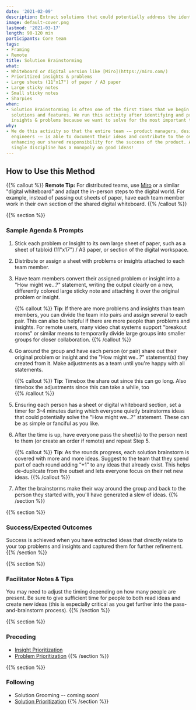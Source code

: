 ```yaml
---
date: '2021-02-09'
description: Extract solutions that could potentially address the identified problem(s)
image: default-cover.png
lastmod: '2021-03-17'
length: 90-120 min
participants: Core team
tags:
- Framing
- Remote
title: Solution Brainstorming
what:
- Whiteboard or digital version like [Miro](https://miro.com/)
- Prioritized insights & problems
- Large sheets (11"x17") of paper / A3 paper
- Large sticky notes
- Small sticky notes
- Sharpies
when:
- Solution Brainstorming is often one of the first times that we begin to explore
  solutions and features. We run this activity after identifying and prioritizing
  insights & problems because we want to solve for the most important things first.
why:
- We do this activity so that the entire team -— product managers, designers, and
  engineers -— is able to document their ideas and contribute to the overall solution,
  enhancing our shared responsibility for the success of the product. After all, no
  single discipline has a monopoly on good ideas!
---
```


## How to Use this Method

   {{% callout %}}
   **Remote Tip:** For distributed teams, use [Miro](https://miro.com/) or a similar "digital whiteboard" and adapt the in-person steps to the digital world. For example, instead of passing out sheets of paper, have each team member work in their own section of the shared digital whiteboard.
   {{% /callout %}}

{{% section %}}
### Sample Agenda & Prompts
1. Stick each problem or Insight to its own large sheet of paper, such as a sheet of tabloid (11"x17") / A3 paper, or section of the digital workspace.

1. Distribute or assign a sheet with problems or insights attached to each team member.

1. Have team members convert their assigned problem or insight into a "How might we...?" statement, writing the output clearly on a new, differently colored large sticky note and attaching it over the original problem or insight.

   {{% callout %}}
   **Tip**: If there are more problems and insights than team members, you can divide the team into pairs and assign several to each pair. This can also be helpful if there are more people than problems and insights. For remote users, many video chat systems support "breakout rooms" or similar means to temporarily divide large groups into smaller groups for closer collaboration. 
   {{% /callout %}}

1. Go around the group and have each person (or pair) share out their original problem or insight and the "How might we...?" statement(s) they created from it. Make adjustments as a team until you're happy with all statements.

   {{% callout %}}
   **Tip**: Timebox the share out since this can go long. Also timebox the adjustments since this can take a while, too  
   {{% /callout %}}
   
1. Ensuring each person has a sheet or digital whiteboard section, set a timer for 3-4 minutes during which everyone quietly brainstorms ideas that could potentially solve the "How might we...?" statement. These can be as simple or fanciful as you like.

1. After the time is up, have everyone pass the sheet(s) to the person next to them (or create an order if remote) and repeat Step 5.

   {{% callout %}}
   **Tip**: As the rounds progress, each solution brainstorm is covered with more and more ideas. Suggest to the team that they spend part of each round adding “+1” to any ideas that already exist. This helps de-duplicate from the outset and lets everyone focus on their net new ideas.
   {{% /callout %}}
   
1. After the brainstorms make their way around the group and back to the person they started with, you'll have generated a slew of ideas.
{{% /section %}}

{{% section %}}
### Success/Expected Outcomes

Success is achieved when you have extracted ideas that directly relate to your top problems and insights and captured them for further refinement.
{{% /section %}}

{{% section %}}
### Facilitator Notes & Tips

You may need to adjust the timing depending on how many people are present. Be sure to give sufficient time for people to both read ideas and create new ideas (this is especially critical as you get further into the pass-and-brainstorm process).
{{% /section %}}

{{% section %}}
### Preceding
- [Insight Prioritization](/practices/insight-prioritization)
- [Problem Prioritization](/practices/problem-prioritization)
{{% /section %}}

{{% section %}}
### Following
- Solution Grooming -- coming soon!
- [Solution Prioritization](/practices/solution-prioritization)
{{% /section %}}